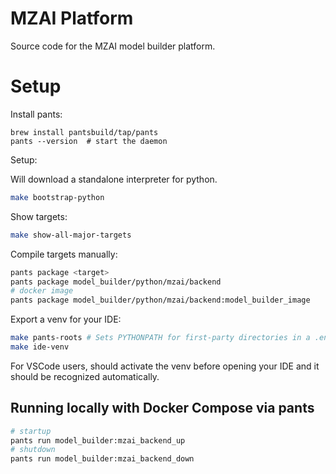 # MZAI Platform

Source code for the MZAI model builder platform.


# Setup 

Install pants:

```shell
brew install pantsbuild/tap/pants
pants --version  # start the daemon
```

Setup:

Will download a standalone interpreter for python.
```bash
make bootstrap-python
```

Show targets:

```bash
make show-all-major-targets
```

Compile targets manually:

```bash
pants package <target>
pants package model_builder/python/mzai/backend
# docker image
pants package model_builder/python/mzai/backend:model_builder_image
```

Export a venv for your IDE:

```bash
make pants-roots # Sets PYTHONPATH for first-party directories in a .env file
make ide-venv
```

For VSCode users, should activate the venv before opening your IDE
and it should be recognized automatically.

## Running locally with Docker Compose via pants

```bash
# startup
pants run model_builder:mzai_backend_up
# shutdown
pants run model_builder:mzai_backend_down
```




